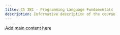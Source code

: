 ```yaml
---
title: CS 381 - Programming Language Fundamentals
description: Informative description of the course
---
```


Add main content here